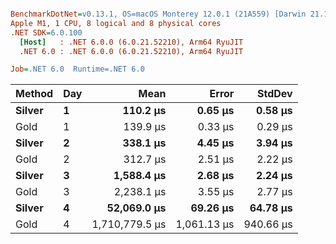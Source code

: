 ``` ini

BenchmarkDotNet=v0.13.1, OS=macOS Monterey 12.0.1 (21A559) [Darwin 21.1.0]
Apple M1, 1 CPU, 8 logical and 8 physical cores
.NET SDK=6.0.100
  [Host]   : .NET 6.0.0 (6.0.21.52210), Arm64 RyuJIT
  .NET 6.0 : .NET 6.0.0 (6.0.21.52210), Arm64 RyuJIT

Job=.NET 6.0  Runtime=.NET 6.0  

```
| Method | Day |           Mean |       Error |    StdDev |
|------- |---- |---------------:|------------:|----------:|
| **Silver** |   **1** |       **110.2 μs** |     **0.65 μs** |   **0.58 μs** |
|   Gold |   1 |       139.9 μs |     0.33 μs |   0.29 μs |
| **Silver** |   **2** |       **338.1 μs** |     **4.45 μs** |   **3.94 μs** |
|   Gold |   2 |       312.7 μs |     2.51 μs |   2.22 μs |
| **Silver** |   **3** |     **1,588.4 μs** |     **2.68 μs** |   **2.24 μs** |
|   Gold |   3 |     2,238.1 μs |     3.55 μs |   2.77 μs |
| **Silver** |   **4** |    **52,069.0 μs** |    **69.26 μs** |  **64.78 μs** |
|   Gold |   4 | 1,710,779.5 μs | 1,061.13 μs | 940.66 μs |
